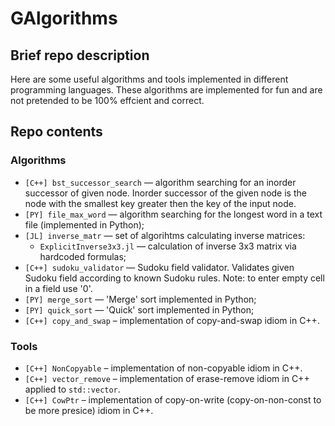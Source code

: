 # GAlgorithms

## Brief repo description
Here are some useful algorithms and tools implemented in different programming languages. These 
algorithms are implemented for fun and are not pretended to be 100% effcient and correct.

## Repo contents

### Algorithms
- ``[C++] bst_successor_search`` — algorithm searching for an inorder successor of given node. 
  Inorder successor of the given node is the node with the smallest key greater then the
  key of the input node.
- ``[PY] file_max_word`` — algorithm searching for the longest word in a text file (implemented 
  in Python);
- ``[JL] inverse_matr`` — set of algorihtms calculating inverse matrices:
  - ``ExplicitInverse3x3.jl`` — calculation of inverse 3x3 matrix via hardcoded formulas;
- ``[C++] sudoku_validator`` — Sudoku field validator. Validates given Sudoku field according to
  known Sudoku rules. Note: to enter empty cell in a field use '0'.  
- ``[PY] merge_sort`` — 'Merge' sort implemented in Python;
- ``[PY] quick_sort`` — 'Quick' sort implemented in Python;
- ``[C++] copy_and_swap`` – implementation of copy-and-swap idiom in C++.

### Tools
- ``[C++] NonCopyable`` – implementation of non-copyable idiom in C++.
- ``[C++] vector_remove`` – implementation of erase-remove idiom in C++ applied to
  ``std::vector``.
- ``[C++] CowPtr`` – implementation of copy-on-write (copy-on-non-const to be more presice) 
  idiom in C++.
